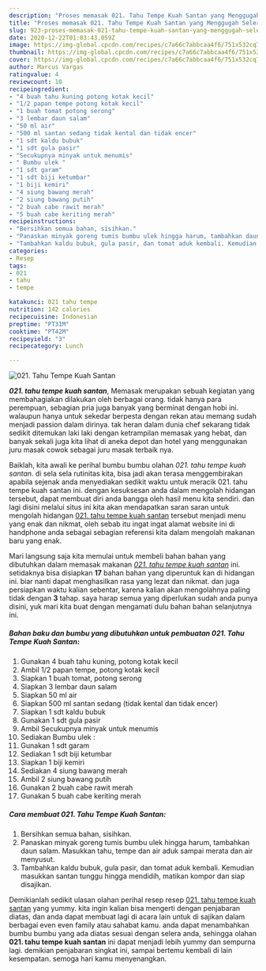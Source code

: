 ```yaml
---
description: "Proses memasak 021. Tahu Tempe Kuah Santan yang Menggugah Selera"
title: "Proses memasak 021. Tahu Tempe Kuah Santan yang Menggugah Selera"
slug: 923-proses-memasak-021-tahu-tempe-kuah-santan-yang-menggugah-selera
date: 2020-12-22T01:03:43.059Z
image: https://img-global.cpcdn.com/recipes/c7a66c7abbcaa4f6/751x532cq70/021-tahu-tempe-kuah-santan-foto-resep-utama.jpg
thumbnail: https://img-global.cpcdn.com/recipes/c7a66c7abbcaa4f6/751x532cq70/021-tahu-tempe-kuah-santan-foto-resep-utama.jpg
cover: https://img-global.cpcdn.com/recipes/c7a66c7abbcaa4f6/751x532cq70/021-tahu-tempe-kuah-santan-foto-resep-utama.jpg
author: Marcus Vargas
ratingvalue: 4
reviewcount: 10
recipeingredient:
- "4 buah tahu kuning potong kotak kecil"
- "1/2 papan tempe potong kotak kecil"
- "1 buah tomat potong serong"
- "3 lembar daun salam"
- "50 ml air"
- "500 ml santan sedang tidak kental dan tidak encer"
- "1 sdt kaldu bubuk"
- "1 sdt gula pasir"
- "Secukupnya minyak untuk menumis"
- " Bumbu ulek "
- "1 sdt garam"
- "1 sdt biji ketumbar"
- "1 biji kemiri"
- "4 siung bawang merah"
- "2 siung bawang putih"
- "2 buah cabe rawit merah"
- "5 buah cabe keriting merah"
recipeinstructions:
- "Bersihkan semua bahan, sisihkan."
- "Panaskan minyak goreng tumis bumbu ulek hingga harum, tambahkan daun salam. Masukkan tahu, tempe dan air aduk sampai merata dan air menyusut."
- "Tambahkan kaldu bubuk, gula pasir, dan tomat aduk kembali. Kemudian masukkan santan tunggu hingga mendidih, matikan kompor dan siap disajikan."
categories:
- Resep
tags:
- 021
- tahu
- tempe

katakunci: 021 tahu tempe 
nutrition: 142 calories
recipecuisine: Indonesian
preptime: "PT31M"
cooktime: "PT42M"
recipeyield: "3"
recipecategory: Lunch

---
```



![021. Tahu Tempe Kuah Santan](https://img-global.cpcdn.com/recipes/c7a66c7abbcaa4f6/751x532cq70/021-tahu-tempe-kuah-santan-foto-resep-utama.jpg)

<b><i>021. tahu tempe kuah santan</i></b>, Memasak merupakan sebuah kegiatan yang membahagiakan dilakukan oleh berbagai orang. tidak hanya para perempuan, sebagian pria juga banyak yang berminat dengan hobi ini. walaupun hanya untuk sekedar berpesta dengan rekan atau memang sudah menjadi passion dalam dirinya. tak heran dalam dunia chef sekarang tidak sedikit ditemukan laki laki dengan ketrampilan memasak yang hebat, dan banyak sekali juga kita lihat di aneka depot dan hotel yang menggunakan juru masak cowok sebagai juru masak terbaik nya.



Baiklah, kita awali ke perihal bumbu bumbu olahan <i>021. tahu tempe kuah santan</i>. di sela sela rutinitas kita, bisa jadi akan terasa menggembirakan apabila sejenak anda menyediakan sedikit waktu untuk meracik 021. tahu tempe kuah santan ini. dengan kesuksesan anda dalam mengolah hidangan tersebut, dapat membuat diri anda bangga oleh hasil menu kita sendiri. dan lagi disini melalui situs ini kita akan mendapatkan saran saran untuk mengolah hidangan <u>021. tahu tempe kuah santan</u> tersebut menjadi menu yang enak dan nikmat, oleh sebab itu ingat ingat alamat website ini di handphone anda sebagai sebagian referensi kita dalam mengolah makanan baru yang enak.


Mari langsung saja kita memulai untuk membeli bahan bahan yang dibutuhkan dalam memasak makanan <u><i>021. tahu tempe kuah santan</i></u> ini. setidaknya bisa disiapkan <b>17</b> bahan bahan yang diperuntuk kan di hidangan ini. biar nanti dapat menghasilkan rasa yang lezat dan nikmat. dan juga persiapkan waktu kalian sebentar, karena kalian akan mengolahnya paling tidak dengan <b>3</b> tahap. saya harap semua yang diperlukan sudah anda punya disini, yuk mari kita buat dengan mengamati dulu bahan bahan selanjutnya ini.

<!--inarticleads1-->

##### Bahan baku dan bumbu yang dibutuhkan untuk pembuatan 021. Tahu Tempe Kuah Santan:

1. Gunakan 4 buah tahu kuning, potong kotak kecil
1. Ambil 1/2 papan tempe, potong kotak kecil
1. Siapkan 1 buah tomat, potong serong
1. Siapkan 3 lembar daun salam
1. Siapkan 50 ml air
1. Siapkan 500 ml santan sedang (tidak kental dan tidak encer)
1. Siapkan 1 sdt kaldu bubuk
1. Gunakan 1 sdt gula pasir
1. Ambil Secukupnya minyak untuk menumis
1. Sediakan  Bumbu ulek :
1. Gunakan 1 sdt garam
1. Sediakan 1 sdt biji ketumbar
1. Siapkan 1 biji kemiri
1. Sediakan 4 siung bawang merah
1. Ambil 2 siung bawang putih
1. Gunakan 2 buah cabe rawit merah
1. Gunakan 5 buah cabe keriting merah




<!--inarticleads2-->

##### Cara membuat 021. Tahu Tempe Kuah Santan:

1. Bersihkan semua bahan, sisihkan.
1. Panaskan minyak goreng tumis bumbu ulek hingga harum, tambahkan daun salam. Masukkan tahu, tempe dan air aduk sampai merata dan air menyusut.
1. Tambahkan kaldu bubuk, gula pasir, dan tomat aduk kembali. Kemudian masukkan santan tunggu hingga mendidih, matikan kompor dan siap disajikan.




Demikianlah sedikit ulasan olahan perihal resep resep <u>021. tahu tempe kuah santan</u> yang yummy. kita ingin kalian bisa mengerti dengan penjabaran diatas, dan anda dapat membuat lagi di acara lain untuk di sajikan dalam berbagai even even family atau sahabat kamu. anda dapat menambahkan bumbu bumbu yang ada diatas sesuai dengan selera anda, sehingga olahan <b>021. tahu tempe kuah santan</b> ini dapat menjadi lebih yummy dan sempurna lagi. demikian penjabaran singkat ini, sampai bertemu kembali di lain kesempatan. semoga hari kamu menyenangkan.
